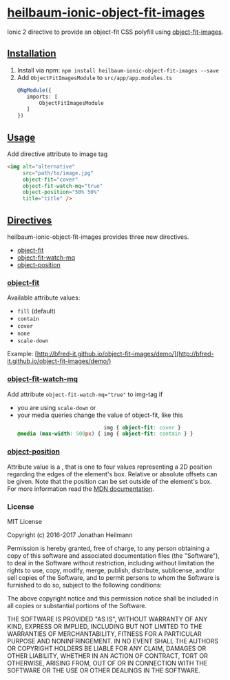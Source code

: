 # [heilbaum-ionic-object-fit-images](#heilbaum-ionic-object-fit-images)
Ionic 2 directive to provide an object-fit CSS polyfill using 
[object-fit-images](https://www.npmjs.com/package/object-fit-images).

## [Installation](#installation)
1. Install via npm: `npm install heilbaum-ionic-object-fit-images --save`
2. Add `ObjectFitImagesModule` to `src/app/app.modules.ts`
    ```typescript
    @NgModule({
       imports: [
           ObjectFitImagesModule
       ]
    })
    ```

## [Usage](#usage)
Add directive attribute to image tag  
```html
<img alt="alternative" 
     src="path/to/image.jpg" 
     object-fit="cover"
     object-fit-watch-mq="true"
     object-position="50% 50%"
     title="title" />
```

## [Directives](#directives)
heilbaum-ionic-object-fit-images provides three new directives.
- [object-fit](#object-fit)
- [object-fit-watch-mq](#object-fit-watch-mq)
- [object-position](#object-position)

### [object-fit](#object-fit)
Available attribute values:
- `fill` (default)
- `contain`
- `cover`
- `none`
- `scale-down`

Example: [http://bfred-it.github.io/object-fit-images/demo/](http://bfred-it.github.io/object-fit-images/demo/)

### [object-fit-watch-mq](#object-fit-watch-mq)
Add attribute `object-fit-watch-mq="true"` to img-tag if
- you are using `scale-down` or
- your media queries change the value of object-fit, like this
    ```css
                                img { object-fit: cover }
    @media (max-width: 500px) { img { object-fit: contain } }
    ```

### [object-position](#object-position)
Attribute value is a [<position>](https://developer.mozilla.org/en-US/docs/Web/CSS/position_value), that is one to four 
values representing a 2D position regarding the edges of the element's box. Relative or absolute offsets can be given.
Note that the position can be set outside of the element's box.  
For more information read the [MDN documentation](https://developer.mozilla.org/en-US/docs/Web/CSS/object-position).

### License
MIT License

Copyright (c) 2016-2017 Jonathan Heilmann

Permission is hereby granted, free of charge, to any person obtaining a copy
of this software and associated documentation files (the "Software"), to deal
in the Software without restriction, including without limitation the rights
to use, copy, modify, merge, publish, distribute, sublicense, and/or sell
copies of the Software, and to permit persons to whom the Software is
furnished to do so, subject to the following conditions:

The above copyright notice and this permission notice shall be included in all
copies or substantial portions of the Software.

THE SOFTWARE IS PROVIDED "AS IS", WITHOUT WARRANTY OF ANY KIND, EXPRESS OR
IMPLIED, INCLUDING BUT NOT LIMITED TO THE WARRANTIES OF MERCHANTABILITY,
FITNESS FOR A PARTICULAR PURPOSE AND NONINFRINGEMENT. IN NO EVENT SHALL THE
AUTHORS OR COPYRIGHT HOLDERS BE LIABLE FOR ANY CLAIM, DAMAGES OR OTHER
LIABILITY, WHETHER IN AN ACTION OF CONTRACT, TORT OR OTHERWISE, ARISING FROM,
OUT OF OR IN CONNECTION WITH THE SOFTWARE OR THE USE OR OTHER DEALINGS IN THE
SOFTWARE.